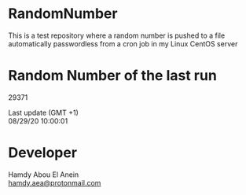 # RandomNumber    
This is a test repository where a random number is pushed to a file automatically passwordless from a cron job in my Linux CentOS server    
# Random Number of the last run   
29371
      
Last update (GMT +1)    
08/29/20 10:00:01
# Developer    
Hamdy Abou El Anein   
hamdy.aea@protonmail.com
